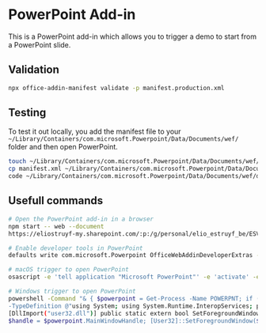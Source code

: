 # PowerPoint Add-in

This is a PowerPoint add-in which allows you to trigger a demo to start from a PowerPoint slide.

## Validation

```bash
npx office-addin-manifest validate -p manifest.production.xml
```

## Testing

To test it out locally, you add the manifest file to your
`~/Library/Containers/com.microsoft.Powerpoint/Data/Documents/wef/` folder and then open PowerPoint.

```bash
touch ~/Library/Containers/com.microsoft.Powerpoint/Data/Documents/wef/demotime.manifest.xml
cp manifest.xml ~/Library/Containers/com.microsoft.Powerpoint/Data/Documents/wef/demotime.manifest.xml
code ~/Library/Containers/com.microsoft.Powerpoint/Data/Documents/wef/demotime.manifest.xml
```

## Usefull commands

```bash
# Open the PowerPoint add-in in a browser
npm start -- web --document
https://eliostruyf-my.sharepoint.com/:p:/g/personal/elio_estruyf_be/ESVJhJKqvEpHgQ7Pr76rhWoBdXkzSM8SU1vp5PVbzBoXDw\?e\=hIWlOv

# Enable developer tools in PowerPoint
defaults write com.microsoft.Powerpoint OfficeWebAddinDeveloperExtras -bool true

# macOS trigger to open PowerPoint
osascript -e 'tell application "Microsoft PowerPoint"' -e 'activate' -e 'end tell'

# Windows trigger to open PowerPoint
powershell -Command "& { $powerpoint = Get-Process -Name POWERPNT; if ($powerpoint) { Add-Type
-TypeDefinition @"using System; using System.Runtime.InteropServices; public class User32 {
[DllImport("user32.dll")] public static extern bool SetForegroundWindow(IntPtr hWnd); }"@;
$handle = $powerpoint.MainWindowHandle; [User32]::SetForegroundWindow($handle); } }"
```
